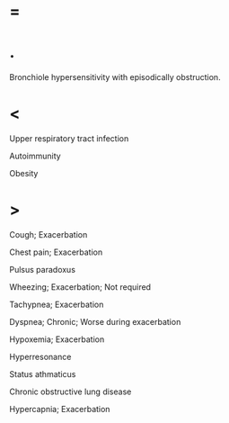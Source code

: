 # =

# .

Bronchiole hypersensitivity with episodically obstruction.

# <

Upper respiratory tract infection

Autoimmunity

Obesity

# >

Cough; Exacerbation

Chest pain; Exacerbation

Pulsus paradoxus

Wheezing; Exacerbation; Not required

Tachypnea; Exacerbation

Dyspnea; Chronic; Worse during exacerbation

Hypoxemia; Exacerbation

Hyperresonance

Status athmaticus

Chronic obstructive lung disease

Hypercapnia; Exacerbation
